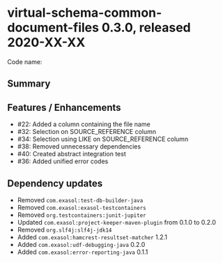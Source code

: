 # virtual-schema-common-document-files 0.3.0, released 2020-XX-XX
 
Code name: 
 
## Summary


## Features / Enhancements

* #22: Added a column containing the file name
* #32: Selection on SOURCE_REFERENCE column
* #34: Selection using LIKE on SOURCE_REFERENCE column
* #38: Removed unnecessary dependencies
* #40: Created abstract integration test
* #36: Added unified error codes 

## Dependency updates

* Removed `com.exasol:test-db-builder-java`
* Removed `com.exasol:exasol-testcontainers`
* Removed `org.testcontainers:junit-jupiter`
* Updated `com.exasol:project-keeper-maven-plugin` from 0.1.0 to 0.2.0
* Removed `org.slf4j:slf4j-jdk14`
* Added `com.exasol:hamcrest-resultset-matcher` 1.2.1
* Added `com.exasol:udf-debugging-java` 0.2.0
* Added `com.exasol:error-reporting-java` 0.1.1
